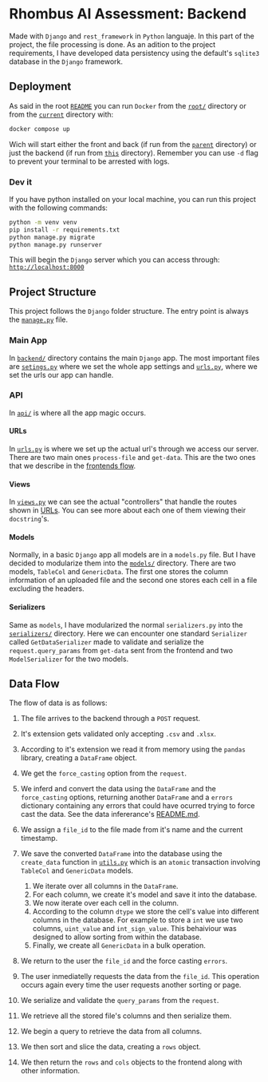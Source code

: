 # Rhombus AI Assessment: Backend

Made with `Django` and `rest_framework` in `Python` languaje. In this part of the project, the file processing is done. As an adition to the project requirements, I have developed data persistency using the default's `sqlite3` database in the `Django` framework.

## Deployment

As said in the root [`README`](../README.md#docker) you can run `Docker` from the [`root/`](..) directory or from the [`current`](.) directory with:

```bash
docker compose up
```

Wich will start either the front and back (if run from the [`parent`](..) directory) or just the backend (if run from [`this`](.) directory). Remember you can use `-d` flag to prevent your terminal to be arrested with logs.

### Dev it

If you have python installed on your local machine, you can run this project with the following commands:

```bash
python -m venv venv
pip install -r requirements.txt
python manage.py migrate
python manage.py runserver
```

This will begin the `Django` server which you can access through: [`http://localhost:8000`](http://localhost:8000)

## Project Structure

This project follows the `Django` folder structure. The entry point is always the [`manage.py`](manage.py) file.

### Main App

In [`backend/`](backend/) directory contains the main `Django` app. The most important files are [`setings.py`](backend/settings.py) where we set the whole app settings and [`urls.py`](backend/urls.py), where we set the urls our app can handle.

### API

In [`api/`](api/) is where all the app magic occurs.

#### URLs

In [`urls.py`](api/urls.py) is where we set up the actual url's through we access our server. There are two main ones `process-file` and `get-data`. This are the two ones that we describe in the [frontends flow](../frontend/README.md#project-flow).

#### Views

In [`views.py`](api/views.py) we can see the actual "controllers" that handle the routes shown in [URLs](#urls). You can see more about each one of them viewing their `docstring`'s.

#### Models

Normally, in a basic `Django` app all models are in a `models.py` file. But I have decided to modularize them into the [`models/`](api/models/) directory. There are two models, `TableCol` and `GenericData`. The first one stores the column information of an uploaded file and the second one stores each cell in a file excluding the headers.

#### Serializers

Same as `models`, I have modularized the normal `serializers.py` into the [`serializers/`](api/serializers/) directory. Here we can encounter one standard `Serializer` called `GetDataSerializer` made to validate and serialize the `request.query_params` from `get-data` sent from the frontend and two `ModelSerializer` for the two models.

## Data Flow

The flow of data is as follows:

1. The file arrives to the backend through a `POST` request.

2. It's extension gets validated only accepting `.csv` and `.xlsx`.

3. According to it's extension we read it from memory using the `pandas` library, creating a `DataFrame` object.

4. We get the `force_casting` option from the `request`.

5. We inferd and convert the data using the `DataFrame` and the `force_casting` options, returning another `DataFrame` and a `errors` dictionary containing any errors that could have ocurred trying to force cast the data. See the data infererance's [README.md](api/scripts/README.md).

6. We assign a `file_id` to the file made from it's name and the current timestamp.

7. We save the converted `DataFrame` into the database using the `create_data` function in [`utils.py`](api/utils.py) which is an `atomic` transaction involving `TableCol` and `GenericData` models.

   1. We iterate over all columns in the `DataFrame`.
   2. For each column, we create it's model and save it into the database.
   3. We now iterate over each cell in the column.
   4. According to the column `dtype` we store the cell's value into different columns in the database. For example to store a `int` we use two columns, `uint_value` and `int_sign_value`. This behaiviour was designed to allow sorting from within the database.
   5. Finally, we create all `GenericData` in a bulk operation.

8. We return to the user the `file_id` and the force casting `errors`.

9. The user inmediatelly requests the data from the `file_id`. This operation occurs again every time the user requests another sorting or page.

10. We serialize and validate the `query_params` from the `request`.

11. We retrieve all the stored file's columns and then serialize them.

12. We begin a query to retrieve the data from all columns.

13. We then sort and slice the data, creating a `rows` object.

14. We then return the `rows` and `cols` objects to the frontend along with other information.
